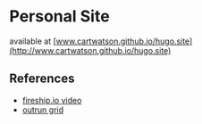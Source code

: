 # Personal Site
available at [www.cartwatson.github.io/hugo.site](http://www.cartwatson.github.io/hugo.site)

## References
* [fireship.io video](https://www.youtube.com/watch?v=Q7AOvWpIVHU)  
* [outrun grid](https://blog.maximeheckel.com/posts/vaporwave-3d-scene-with-threejs/)
